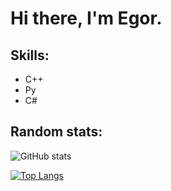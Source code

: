 # Hi there, I'm Egor.

## Skills: 
- C++
- Py
- C#

## Random stats: 
![GitHub stats](https://github-readme-stats.vercel.app/api?username=NobilisManius&show_icons=true)  

[![Top Langs](https://github-readme-stats.vercel.app/api/top-langs/?username=NobilisManius)](https://github.com/anuraghazra/github-readme-stats)
